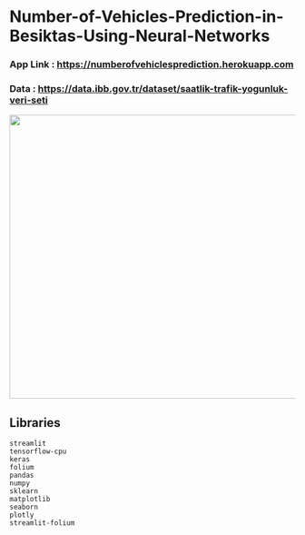 # Number-of-Vehicles-Prediction-in-Besiktas-Using-Neural-Networks

### App Link : https://numberofvehiclesprediction.herokuapp.com
### Data : https://data.ibb.gov.tr/dataset/saatlik-trafik-yogunluk-veri-seti


<img src="capture.gif" width="900" height="500" />

## Libraries
```
streamlit
tensorflow-cpu
keras
folium
pandas
numpy
sklearn
matplotlib
seaborn
plotly
streamlit-folium
```
